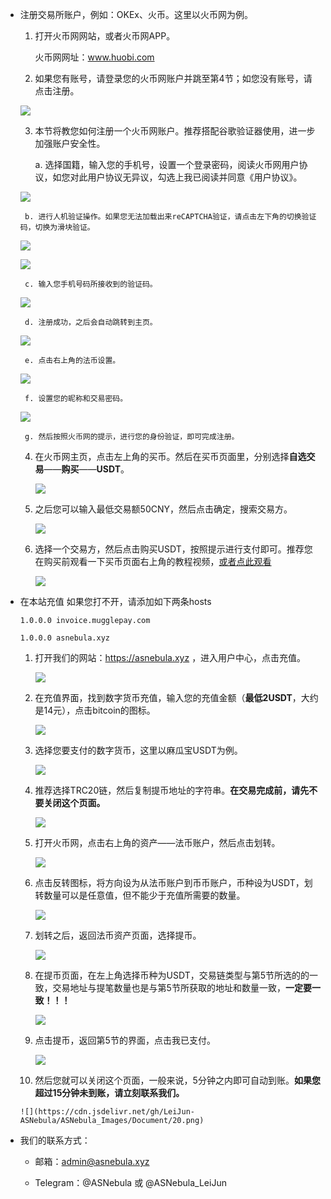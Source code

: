  - 注册交易所账户，例如：OKEx、火币。这里以火币网为例。
	1. 打开火币网网站，或者火币网APP。
	
	   火币网网址：www.huobi.com

	2. 如果您有账号，请登录您的火币网账户并跳至第4节；如您没有账号，请点击注册。
	
	![](https://cdn.jsdelivr.net/gh/LeiJun-ASNebula/ASNebula_Images/Document/1.jpg)
	
	3. 本节将教您如何注册一个火币网账户。推荐搭配谷歌验证器使用，进一步加强账户安全性。
	
		a. 选择国籍，输入您的手机号，设置一个登录密码，阅读火币网用户协议，如您对此用户协议无异议，勾选上我已阅读并同意《用户协议》。
		
	![](https://cdn.jsdelivr.net/gh/LeiJun-ASNebula/ASNebula_Images/Document/2.jpg)
		   
		b. 进行人机验证操作。如果您无法加载出来reCAPTCHA验证，请点击左下角的切换验证码，切换为滑块验证。
		
	![](https://cdn.jsdelivr.net/gh/LeiJun-ASNebula/ASNebula_Images/Document/3.jpg)
		   
	![](https://cdn.jsdelivr.net/gh/LeiJun-ASNebula/ASNebula_Images/Document/4.jpg)
		   
		c. 输入您手机号码所接收到的验证码。
		
	![](https://cdn.jsdelivr.net/gh/LeiJun-ASNebula/ASNebula_Images/Document/5.jpg)
		   
		d. 注册成功，之后会自动跳转到主页。
		
	![](https://cdn.jsdelivr.net/gh/LeiJun-ASNebula/ASNebula_Images/Document/6.jpg)
		   
		e. 点击右上角的法币设置。
		
	![](https://cdn.jsdelivr.net/gh/LeiJun-ASNebula/ASNebula_Images/Document/7.jpg)
		   
		f. 设置您的昵称和交易密码。
		
	![](https://cdn.jsdelivr.net/gh/LeiJun-ASNebula/ASNebula_Images/Document/8.jpg)
		   
		g. 然后按照火币网的提示，进行您的身份验证，即可完成注册。
		
	4. 在火币网主页，点击左上角的买币。然后在买币页面里，分别选择**自选交易**——**购买**——**USDT**。
	
	   ![](https://cdn.jsdelivr.net/gh/LeiJun-ASNebula/ASNebula_Images/Document/9.jpg)
	   
	5. 之后您可以输入最低交易额50CNY，然后点击确定，搜索交易方。
	
	   ![](https://cdn.jsdelivr.net/gh/LeiJun-ASNebula/ASNebula_Images/Document/10.jpg)
	   
	6. 选择一个交易方，然后点击购买USDT，按照提示进行支付即可。推荐您在购买前观看一下买币页面右上角的教程视频，[或者点此观看](https://file.ri16.com/common/video/help/otc-web-zh.mp4)
	
	   ![](https://cdn.jsdelivr.net/gh/LeiJun-ASNebula/ASNebula_Images/Document/11.jpg)

 - 在本站充值
	如果您打不开，请添加如下两条hosts
	
	   1.0.0.0 invoice.mugglepay.com
	   
	   1.0.0.0 asnebula.xyz

	1. 打开我们的网站：https://asnebula.xyz ，进入用户中心，点击充值。
	
	   ![](https://cdn.jsdelivr.net/gh/LeiJun-ASNebula/ASNebula_Images/Document/12.jpg)
	   
	2. 在充值界面，找到数字货币充值，输入您的充值金额（**最低2USDT**，大约是14元），点击bitcoin的图标。
	
	   ![](https://cdn.jsdelivr.net/gh/LeiJun-ASNebula/ASNebula_Images/Document/13.jpg)
	   
	3. 选择您要支付的数字货币，这里以麻瓜宝USDT为例。
	
	   ![](https://cdn.jsdelivr.net/gh/LeiJun-ASNebula/ASNebula_Images/Document/14.jpg)
	   
	4. 推荐选择TRC20链，然后复制提币地址的字符串。**在交易完成前，请先不要关闭这个页面。**
	
	   ![](https://cdn.jsdelivr.net/gh/LeiJun-ASNebula/ASNebula_Images/Document/15.jpg)
	   
	5. 打开火币网，点击右上角的资产——法币账户，然后点击划转。
	
	   ![](https://cdn.jsdelivr.net/gh/LeiJun-ASNebula/ASNebula_Images/Document/16.jpg)
	   
	6. 点击反转图标，将方向设为从法币账户到币币账户，币种设为USDT，划转数量可以是任意值，但不能少于充值所需要的数量。
	
	   ![](https://cdn.jsdelivr.net/gh/LeiJun-ASNebula/ASNebula_Images/Document/17.jpg)
	   
	7. 划转之后，返回法币资产页面，选择提币。
	
	   ![](https://cdn.jsdelivr.net/gh/LeiJun-ASNebula/ASNebula_Images/Document/16.jpg)
	   
	8. 在提币页面，在左上角选择币种为USDT，交易链类型与第5节所选的的一致，交易地址与提笔数量也是与第5节所获取的地址和数量一致，**一定要一致！！！**
	
	   ![](https://cdn.jsdelivr.net/gh/LeiJun-ASNebula/ASNebula_Images/Document/18.jpg)
	   
	9. 点击提币，返回第5节的界面，点击我已支付。
	
	   ![](https://cdn.jsdelivr.net/gh/LeiJun-ASNebula/ASNebula_Images/Document/19.jpg)
	   
	10. 然后您就可以关闭这个页面，一般来说，5分钟之内即可自动到账。**如果您超过15分钟未到账，请立刻联系我们。**
	
	   ![](https://cdn.jsdelivr.net/gh/LeiJun-ASNebula/ASNebula_Images/Document/20.png)

  - 我们的联系方式：
  
    - 邮箱：admin@asnebula.xyz
    
    - Telegram：@ASNebula 或 @ASNebula_LeiJun

